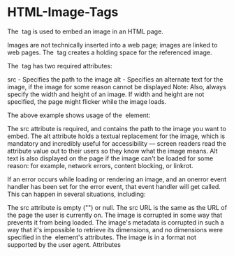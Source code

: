 # HTML-Image-Tags

The <img> tag is used to embed an image in an HTML page.

Images are not technically inserted into a web page; images are linked to web pages. The <img> tag creates a holding space for the referenced image.

The <img> tag has two required attributes:

src - Specifies the path to the image
alt - Specifies an alternate text for the image, if the image for some reason cannot be displayed
Note: Also, always specify the width and height of an image. If width and height are not specified, the page might flicker while the image loads.

The above example shows usage of the <img> element:

The src attribute is required, and contains the path to the image you want to embed.
The alt attribute holds a textual replacement for the image, which is mandatory and incredibly useful for accessibility — screen readers read the attribute value out to their users so they know what the image means. Alt text is also displayed on the page if the image can't be loaded for some reason: for example, network errors, content blocking, or linkrot.

If an error occurs while loading or rendering an image, and an onerror event handler has been set for the error event, that event handler will get called. This can happen in several situations, including:

The src attribute is empty ("") or null.
The src URL is the same as the URL of the page the user is currently on.
The image is corrupted in some way that prevents it from being loaded.
The image's metadata is corrupted in such a way that it's impossible to retrieve its dimensions, and no dimensions were specified in the <img> element's attributes.
The image is in a format not supported by the user agent.
Attributes
